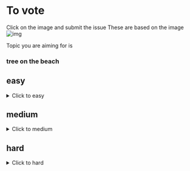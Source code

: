 # To vote
Click on the image and submit the issue
These are based on the image
![img](https://fileserver.matissetec.dev/output/similarImages/630649313860780043/6166500929/6166500929/png)

Topic you are aiming for is
<h3>tree on the beach</h3>

## easy
<details><summary>Click to easy</summary>

[![Vote for MatissesProjects](https://fileserver.matissetec.dev/output/similarImages/630649313860780043/8534350325/8534350325/png)](https://github.com/MatissesProjects/GenerateImage/issues/new?title=Vote%20for%20MatissesProjects%20easy&body=Good%20luck%20to%20MatissesProjects%20thank%20you%20for%20voting.%20One%20vote%20per%20difficulty)
</details>

## medium
<details><summary>Click to medium</summary>

[![Vote for sockheadrps](https://fileserver.matissetec.dev/output/similarImages/630649313860780043/6783853736/6783853736/png)](https://github.com/MatissesProjects/GenerateImage/issues/new?title=Vote%20for%20sockheadrps%20medium&body=Good%20luck%20to%20sockheadrps%20thank%20you%20for%20voting.%20One%20vote%20per%20difficulty)
</details>

## hard
<details><summary>Click to hard</summary>

[![Vote for MatissesProjects](https://fileserver.matissetec.dev/output/similarImages/630649313860780043/6646725756/6646725756/png)](https://github.com/MatissesProjects/GenerateImage/issues/new?title=Vote%20for%20MatissesProjects%20hard&body=Good%20luck%20to%20MatissesProjects%20thank%20you%20for%20voting.%20One%20vote%20per%20difficulty)
</details>

